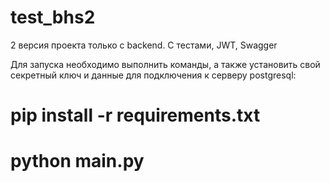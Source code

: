 # test_bhs2
2 версия проекта только с backend. С тестами, JWT, Swagger

Для запуска необходимо выполнить команды, а также установить свой секретный ключ и данные для подключения к серверу postgresql:

<h1> pip install -r requirements.txt</h1>

<h1> python main.py</h1>
